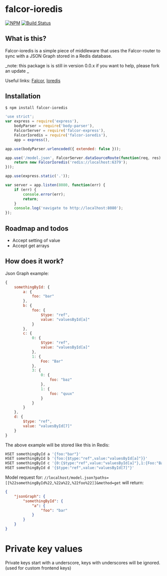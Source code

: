 # falcor-ioredis 

[![NPM](https://img.shields.io/npm/v/falcor-ioredis.svg)](https://www.npmjs.com/package/falcor-ioredis)
[![Build Status](https://travis-ci.org/kubrickology/falcor-ioredis.svg)](https://travis-ci.org/kubrickology/falcor-ioredis)

## What is this?
Falcor-ioredis is a simple piece of middleware that uses the Falcor-router to sync with a JSON Graph stored in a Redis database.

_note: this package is is still in version 0.0.x if you want to help, please fork an update _

Useful links: [Falcor](http://netflix.github.io/falcor), [Ioredis](https://github.com/luin/ioredis)

## Installation

```bash
$ npm install falcor-ioredis
```

```js
'use strict';
var express = require('express'),
	bodyParser = require('body-parser'),
	FalcorServer = require('falcor-express'),
	FalcorIoredis = require('falcor-ioredis'),
	app = express(),

app.use(bodyParser.urlencoded({ extended: false }));

app.use('/model.json', FalcorServer.dataSourceRoute(function(req, res) {
    return new FalcorIoredis('redis://localhost:6379');    
}));

app.use(express.static('.'));

var server = app.listen(8080, function(err) {
    if (err) {
        console.error(err);
        return;
    }
    console.log('navigate to http://localhost:8080');
});
```

## Roadmap and todos
- Accept setting of value
- Accept get arrays

## How does it work?
Json Graph example:
```js
{
    somethingById: {
        a: {
            foo: "bar"
        },
        b: {
            foo: {
                $type: "ref",
                value: "valuesById[a]"
            }
        },
        c: {
            0: {
                $type: "ref",
                value: "valuesById[a]"
            },
            1: {
                Foo: "Bar"
            },
            3: {
                0: {
                    foo: "baz"
                },
                1: {
                    foo: "quux"
                }
            }
        }
    },
    d: {
        $type: "ref",
        value: "valuesById[7]"
    }
}
```

The above example will be stored like this in Redis:
```bash
HSET somethingById a '{foo:"bar"}'
HSET somethingById b '{foo:{$type:"ref",value:"valuesById[a]"}}'
HSET somethingById c '{0:{$type:"ref",value:"valuesById[a]"},1:{Foo:"Bar"},3:{0:{foo:"baz"},1:{foo:"quux"}}}'
HSET somethingById d '{$type:"ref",value:"valuesById[7]"}'
```

Model request for: `//localhost/model.json?paths=[[%22somethingById%22,%22a%22,%22foo%22]]&method=get` will return:
```json
{
    "jsonGraph": {
        "somethingById": {
            "a": {
                "foo": "bar"
            }
        }
    }
}
```

# Private key values
Private keys start with a underscore, keys with underscores will be ignored. (used for custom frontend keys)
